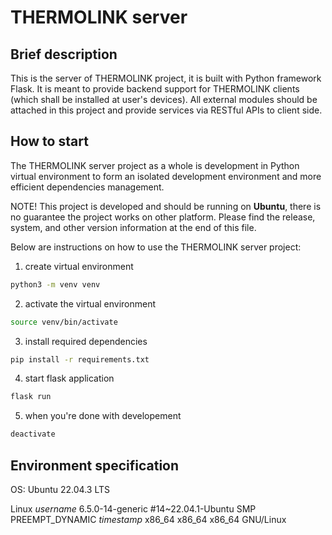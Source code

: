 # THERMOLINK server

## Brief description

This is the server of THERMOLINK project, it is built with Python framework Flask. It is meant to provide backend support for THERMOLINK clients (which shall be installed at user's devices). All external modules should be attached in this project and provide services via RESTful APIs to client side.

## How to start

The THERMOLINK server project as a whole is development in Python virtual environment to form an isolated development environment and more efficient dependencies management.

NOTE! This project is developed and should be running on **Ubuntu**, there is no guarantee the project works on other platform. Please find the release, system, and other version information at the end of this file.

Below are instructions on how to use the THERMOLINK server project:

1. create virtual environment

```bash
python3 -m venv venv
```

2. activate the virtual environment

```bash
source venv/bin/activate
```

3. install required dependencies

```bash
pip install -r requirements.txt
```

4. start flask application

```bash
flask run
```

5. when you're done with developement

```bash
deactivate
```

## Environment specification
OS: Ubuntu 22.04.3 LTS

Linux *username* 6.5.0-14-generic #14~22.04.1-Ubuntu SMP PREEMPT_DYNAMIC *timestamp* x86_64 x86_64 x86_64 GNU/Linux

